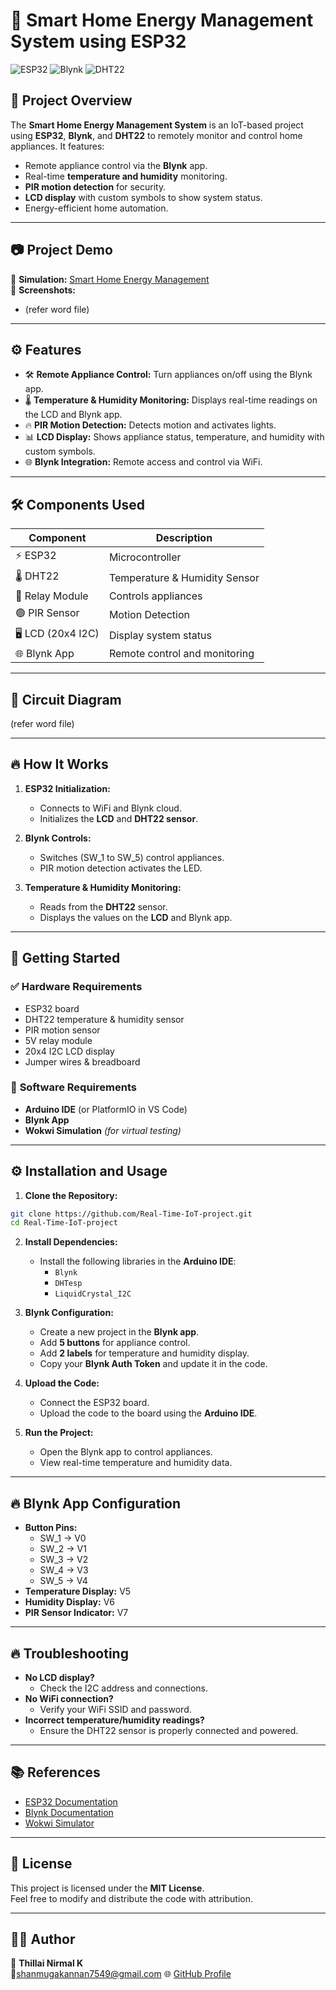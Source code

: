 # 🚀 **Smart Home Energy Management System using ESP32**

![ESP32](https://img.shields.io/badge/ESP32-IoT-blue) ![Blynk](https://img.shields.io/badge/Blynk-Integration-green) ![DHT22](https://img.shields.io/badge/Sensors-DHT22-orange)

## 🌟 **Project Overview**
The **Smart Home Energy Management System** is an IoT-based project using **ESP32**, **Blynk**, and **DHT22** to remotely monitor and control home appliances. It features:
- Remote appliance control via the **Blynk** app.
- Real-time **temperature and humidity** monitoring.
- **PIR motion detection** for security.
- **LCD display** with custom symbols to show system status.
- Energy-efficient home automation.

---

## 📷 **Project Demo**
🚀 **Simulation:** [Smart Home Energy Management](https://wokwi.com/projects/398558632512308225)  
📸 **Screenshots:**
- (refer word file)

---

## ⚙️ **Features**
- 🛠️ **Remote Appliance Control:** Turn appliances on/off using the Blynk app.  
- 🌡️ **Temperature & Humidity Monitoring:** Displays real-time readings on the LCD and Blynk app.  
- 🔥 **PIR Motion Detection:** Detects motion and activates lights.  
- 📊 **LCD Display:** Shows appliance status, temperature, and humidity with custom symbols.  
- 🌐 **Blynk Integration:** Remote access and control via WiFi.

---

## 🛠️ **Components Used**
| Component            | Description                 |
|----------------------|-----------------------------|
| ⚡ ESP32              | Microcontroller             |
| 🌡️ DHT22              | Temperature & Humidity Sensor |
| 🔌 Relay Module       | Controls appliances         |
| 🟢 PIR Sensor         | Motion Detection            |
| 🖥️ LCD (20x4 I2C)     | Display system status       |
| 🌐 Blynk App          | Remote control and monitoring |

---

## 🔧 **Circuit Diagram**
(refer word file)

---

## 🔥 **How It Works**
1. **ESP32 Initialization:**
   - Connects to WiFi and Blynk cloud.
   - Initializes the **LCD** and **DHT22 sensor**.

2. **Blynk Controls:**
   - Switches (SW_1 to SW_5) control appliances.
   - PIR motion detection activates the LED.

3. **Temperature & Humidity Monitoring:**
   - Reads from the **DHT22** sensor.
   - Displays the values on the **LCD** and Blynk app.

---

## 🚀 **Getting Started**

### ✅ **Hardware Requirements**
- ESP32 board  
- DHT22 temperature & humidity sensor  
- PIR motion sensor  
- 5V relay module  
- 20x4 I2C LCD display  
- Jumper wires & breadboard  

### 🔧 **Software Requirements**
- **Arduino IDE** (or PlatformIO in VS Code)  
- **Blynk App**  
- **Wokwi Simulation** *(for virtual testing)*  

---

## ⚙️ **Installation and Usage**

1. **Clone the Repository:**
```bash
git clone https://github.com/Real-Time-IoT-project.git
cd Real-Time-IoT-project
```

2. **Install Dependencies:**
   - Install the following libraries in the **Arduino IDE**:
     - `Blynk`
     - `DHTesp`
     - `LiquidCrystal_I2C`

3. **Blynk Configuration:**
   - Create a new project in the **Blynk app**.
   - Add **5 buttons** for appliance control.
   - Add **2 labels** for temperature and humidity display.
   - Copy your **Blynk Auth Token** and update it in the code.

4. **Upload the Code:**
   - Connect the ESP32 board.
   - Upload the code to the board using the **Arduino IDE**.

5. **Run the Project:**
   - Open the Blynk app to control appliances.
   - View real-time temperature and humidity data.

---

## 🔥 **Blynk App Configuration**
- **Button Pins:**
  - SW_1 → V0  
  - SW_2 → V1  
  - SW_3 → V2  
  - SW_4 → V3  
  - SW_5 → V4  
- **Temperature Display:** V5  
- **Humidity Display:** V6  
- **PIR Sensor Indicator:** V7  

---

## 🔥 **Troubleshooting**
- **No LCD display?**
  - Check the I2C address and connections.
- **No WiFi connection?**
  - Verify your WiFi SSID and password.
- **Incorrect temperature/humidity readings?**
  - Ensure the DHT22 sensor is properly connected and powered.

---

## 📚 **References**
- [ESP32 Documentation](https://docs.espressif.com/projects/esp-idf/en/latest/esp32/)  
- [Blynk Documentation](https://docs.blynk.io)  
- [Wokwi Simulator](https://wokwi.com)  

---

## 📜 **License**
This project is licensed under the **MIT License**.  
Feel free to modify and distribute the code with attribution.

---

## 👨‍💻 **Author**
👤 **Thillai Nirmal K**  
📧shanmugakannan7549@gmail.com
🌐 [GitHub Profile](https://github.com/thillainirmal-tech)

